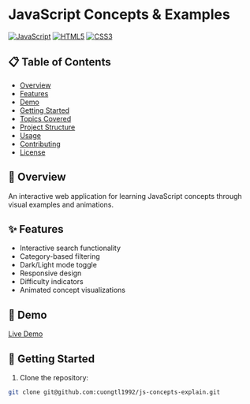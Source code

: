# JavaScript Concepts & Examples

[![JavaScript](https://img.shields.io/badge/JavaScript-F7DF1E?style=for-the-badge&logo=javascript&logoColor=black)](https://developer.mozilla.org/en-US/docs/Web/JavaScript)
[![HTML5](https://img.shields.io/badge/HTML5-E34F26?style=for-the-badge&logo=html5&logoColor=white)](https://developer.mozilla.org/en-US/docs/Web/HTML)
[![CSS3](https://img.shields.io/badge/CSS3-1572B6?style=for-the-badge&logo=css3&logoColor=white)](https://developer.mozilla.org/en-US/docs/Web/CSS)

## 📋 Table of Contents
- [Overview](#overview)
- [Features](#features)
- [Demo](#demo)
- [Getting Started](#getting-started)
- [Topics Covered](#topics-covered)
- [Project Structure](#project-structure)
- [Usage](#usage)
- [Contributing](#contributing)
- [License](#license)

## 🚀 Overview
An interactive web application for learning JavaScript concepts through visual examples and animations.

## ✨ Features
- Interactive search functionality
- Category-based filtering
- Dark/Light mode toggle
- Responsive design
- Difficulty indicators
- Animated concept visualizations

## 🎥 Demo
[Live Demo](https://cuongtl1992.github.io/js-concepts-explain/)

## 🏁 Getting Started
1. Clone the repository:
```bash
git clone git@github.com:cuongtl1992/js-concepts-explain.git